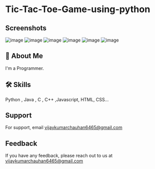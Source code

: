 # Tic-Tac-Toe-Game-using-python


## Screenshots

![image](https://user-images.githubusercontent.com/89354259/200183916-8baaf7be-574d-45ac-ae64-46194ddcae99.png)
![image](https://user-images.githubusercontent.com/89354259/200183918-042ac439-16f8-485a-9585-b16afb3f2af7.png)
![image](https://user-images.githubusercontent.com/89354259/200183922-f2a826e6-e563-4ca8-b24f-bb65a6d448e5.png)
![image](https://user-images.githubusercontent.com/89354259/200183924-83a7e59d-3bab-4586-b4c5-16db5310bd1a.png)
![image](https://user-images.githubusercontent.com/89354259/200183929-f3ce67ee-a882-4ad8-93c3-3cce786ec44d.png)
![image](https://user-images.githubusercontent.com/89354259/200183932-f2ca3e41-3655-4576-92f6-3d0afaeced16.png)


## 🚀 About Me
I'm a Programmer.



## 🛠 Skills
Python , Java , C , C++ ,Javascript, HTML, CSS...



    
## Support

For support, email vijaykumarchauhan6465@gmail.com 

## Feedback

If you have any feedback, please reach out to us at vijaykumarchauhan6465@gmail.com
